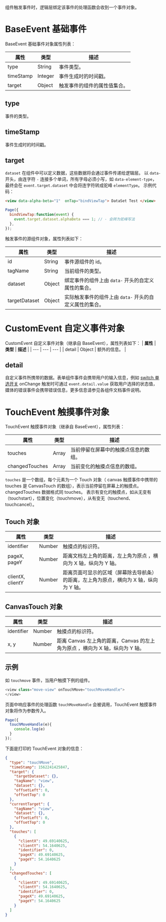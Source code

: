 组件触发事件时，逻辑层绑定该事件的处理函数会收到一个事件对象。

# BaseEvent 基础事件

BaseEvent 基础事件对象属性列表：

| **属性** | **类型** | **描述** |
| --- | --- | --- |
| type | String | 事件类型。 |
| timeStamp | Integer | 事件生成时的时间戳。 |
| target | Object | 触发事件的组件的属性值集合。 |

## type

事件的类型。

## timeStamp

事件生成时的时间戳。

## target

`dataset` 在组件中可以定义数据，这些数据将会通过事件传递给逻辑层。 以 `data-` 开头，由连字符 `-` 连接多个单词，所有字母必须小写，如 `data-element-type`，最终会在 `event.target.dataset` 中会将连字符转成驼峰 `elementType`。
示例代码：
```html
<view data-alpha-beta="1"  onTap="bindViewTap"> DataSet Test </view>
```

```javascript
Page({
  bindViewTap:function(event) {
    event.target.dataset.alphaBeta === 1; // - 会转为驼峰写法
  },
});
```

触发事件的源组件对象，属性列表如下：

| **属性** | **类型** | **描述** |
| --- | --- | --- |
| id | String | 事件源组件的 id。 |
| tagName | String | 当前组件的类型。 |
| dataset | Object | 绑定事件的组件上由 `data-` 开头的自定义属性的集合。 |
| targetDataset | Object | 实际触发事件的组件上由 `data-` 开头的自定义属性的集合。 |

# CustomEvent 自定义事件对象

CustomEvent 自定义事件对象（继承自 BaseEvent），属性列表如下：
| **属性** | **类型** | **描述** |
| --- | --- | --- |
| detail | Object | 额外的信息。 |

## detail

自定义事件所携带的数据。表单组件事件会携带用户的输入信息，例如 [switch 单选开关](https://opendocs.alipay.com/mini/component/switch) onChange 触发时可通过 `event.detail.value` 获取用户选择的状态值，媒体的错误事件会携带错误信息，更多信息请参见各组件文档事件说明。

# TouchEvent 触摸事件对象

TouchEvent 触摸事件对象（继承自 BaseEvent），属性列表：

| **属性** | **类型** | **描述** |
| --- | --- | --- |
| touches | Array | 当前停留在屏幕中的触摸点信息的数组。 |
| changedTouches | Array | 当前变化的触摸点信息的数组。 |

`touches` 是一个数组，每个元素为一个 Touch 对象（ canvas 触摸事件中携带的 touches 是 CanvasTouch 的数组），表示当前停留在屏幕上的触摸点。
changedTouches 数据格式同 touches。 表示有变化的触摸点，如从无变有（touchstart），位置变化（touchmove），从有变无（touchend、touchcancel）。

## Touch 对象
| **属性** | **类型** | **描述** |
| --- | --- | --- |
| identifier | Number | 触摸点的标识符。 |
| pageX, pageY | Number | 距离文档左上角的距离，左上角为原点 ，横向为 X 轴，纵向为 Y 轴。 |
| clientX, clientY | Number | 距离页面可显示的区域（屏幕除去导航条）的距离，左上角为原点，横向为 X 轴，纵向为 Y 轴。 |

## CanvasTouch 对象
| **属性** | **类型** | **描述** |
| --- | --- | --- |
| identifier | Number | 触摸点的标识符。 |
| x, y | Number | 距离 Canvas 左上角的距离，Canvas 的左上角为原点 ，横向为 X 轴，纵向为 Y 轴。 |

## 示例
如 `touchmove` 事件，当用户触摸下例的组件。
```javascript
<view class="move-view" onTouchMove="touchMoveHandle">
</view>
```
页面中响应事件的处理函数 `touchMoveHandle` 会被调用，TouchEvent 触摸事件对象将作为参数传入。
```javascript
Page({
  touchMoveHandle(e){
    console.log(e)
  }
});
```
下面是打印的 TouchEvent 对象的信息：
```json
{
  "type": "touchMove",
  "timeStamp": 1562241425847,
  "target": {
    "targetDataset": {},
    "tagName": "view",
    "dataset": {},
    "offsetLeft": 0,
    "offsetTop": 0
  },
  "currentTarget": {
    "tagName": "view",
    "dataset": {},
    "offsetLeft": 0,
    "offsetTop": 0
  },
  "touches": [
    {
      "clientX": 49.69140625,
      "clientY": 54.1640625,
      "identifier": 0,
      "pageX": 49.69140625,
      "pageY": 54.1640625
    }
  ],
  "changedTouches": [
    {
      "clientX": 49.69140625,
      "clientY": 54.1640625,
      "identifier": 0,
      "pageX": 49.69140625,
      "pageY": 54.1640625
    }
  ]
}
```
